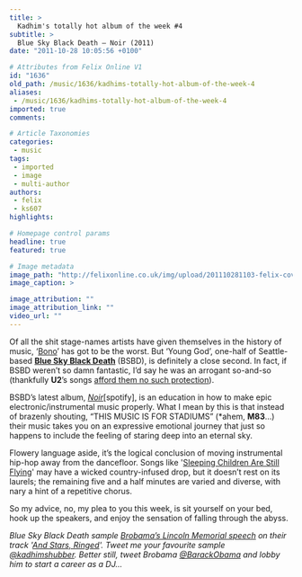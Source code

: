 ```yaml
---
title: >
  Kadhim's totally hot album of the week #4
subtitle: >
  Blue Sky Black Death – Noir (2011)
date: "2011-10-28 10:05:56 +0100"

# Attributes from Felix Online V1
id: "1636"
old_path: /music/1636/kadhims-totally-hot-album-of-the-week-4
aliases:
 - /music/1636/kadhims-totally-hot-album-of-the-week-4
imported: true
comments:

# Article Taxonomies
categories:
 - music
tags:
 - imported
 - image
 - multi-author
authors:
 - felix
 - ks607
highlights:

# Homepage control params
headline: true
featured: true

# Image metadata
image_path: "http://felixonline.co.uk/img/upload/201110281103-felix-cover.jpg"
image_caption: >

image_attribution: ""
image_attribution_link: ""
video_url: ""
---
```


Of all the shit stage-names artists have given themselves in the history of music, ‘[Bono](http://www.youtube.com/watch?v=Eih_ybKdVXU)’ has got to be the worst. But ‘Young God’, one-half of Seattle-based [__Blue Sky Black Death__](http://www.bsbdmusic.com/) (BSBD), is definitely a close second. In fact, if BSBD weren’t so damn fantastic, I’d say he was an arrogant so-and-so (thankfully __U2__’s songs [afford them no such protection](http://www.youtube.com/watch?v=19KstSgU-c0&ob=av2e)).

BSBD’s latest album, _[Noir](http://open.spotify.com/album/05Hu2upmXcnye5TKXzUZpQ)_[spotify], is an education in how to make epic electronic/instrumental music properly. What I mean by this is that instead of brazenly shouting, “THIS MUSIC IS FOR STADIUMS” (*ahem, __M83__…) their music takes you on an expressive emotional journey that just so happens to include the feeling of staring deep into an eternal sky.

Flowery language aside, it’s the logical conclusion of moving instrumental hip-hop away from the dancefloor. Songs like '[Sleeping Children Are Still Flying](http://www.youtube.com/watch?v=T4qICd3ldLU)' may have a wicked country-infused drop, but it doesn’t rest on its laurels; the remaining five and a half minutes are varied and diverse, with nary a hint of a repetitive chorus.

So my advice, no, my plea to you this week, is sit yourself on your bed, hook up the speakers, and enjoy the sensation of falling through the abyss.

_Blue Sky Black Death sample [Brobama’s Lincoln Memorial speech](http://www.youtube.com/watch?v=Yl2OOIInLZQ) on their track '[And Stars, Ringed](http://www.youtube.com/watch?v=B5UCmF-sKuo)'. Tweet me your favourite sample [@kadhimshubber](http://twitter.com/#!/kadhimshubber). Better still, tweet Brobama [@BarackObama](http://twitter.com/#!/BarackObama) and lobby him to start a career as a DJ…_

